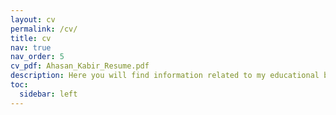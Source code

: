 ```yaml
---
layout: cv
permalink: /cv/
title: cv
nav: true
nav_order: 5
cv_pdf: Ahasan_Kabir_Resume.pdf
description: Here you will find information related to my educational background, work experience, publications, list of projects, skills, honors and awards, co-curricular activites, etc.
toc:
  sidebar: left
---
```

